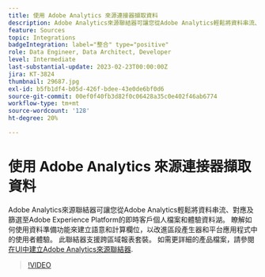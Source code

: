 ```yaml
---
title: 使用 Adobe Analytics 來源連接器擷取資料
description: Adobe Analytics來源聯結器可讓您從Adobe Analytics輕鬆將資料串流、對應及篩選至Adobe Experience Platform的即時客戶個人檔案和體驗資料湖。
feature: Sources
topic: Integrations
badgeIntegration: label="整合" type="positive"
role: Data Engineer, Data Architect, Developer
level: Intermediate
last-substantial-update: 2023-02-23T00:00:00Z
jira: KT-3824
thumbnail: 29687.jpg
exl-id: b5fb1df4-b05d-426f-bdee-43e0de6bf0d6
source-git-commit: 00ef0f40fb3d82f0c06428a35c0e402f46ab6774
workflow-type: tm+mt
source-wordcount: '128'
ht-degree: 20%

---
```


# 使用 Adobe Analytics 來源連接器擷取資料

Adobe Analytics來源聯結器可讓您從Adobe Analytics輕鬆將資料串流、對應及篩選至Adobe Experience Platform的即時客戶個人檔案和體驗資料湖。 瞭解如何使用資料準備功能來建立語意和計算欄位，以改進區段產生器和平台應用程式中的使用者體驗。 此聯結器支援跨區域報表套裝。 如需更詳細的產品檔案，請參閱 [在UI中建立Adobe Analytics來源聯結器](https://experienceleague.adobe.com/docs/experience-platform/sources/ui-tutorials/create/adobe-applications/analytics.html).

>[!VIDEO](https://video.tv.adobe.com/v/29687?learn=on)
